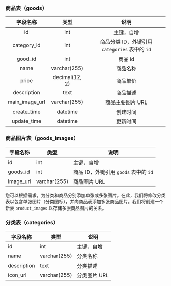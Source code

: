 ### 商品表（goods）

|    字段名称    |      类型      |                      说明                      |
| :------------: | :------------: | :--------------------------------------------: |
|       id       |      int       |                   主键，自增                   |
|  category_id   |      int       | 商品分类 ID，外键引用 `categories` 表中的 `id` |
|    good_id     |      int       |                    商品 id                     |
|      name      |  varchar(255)  |                    商品名称                    |
|     price      | decimal(12, 2) |                    商品单价                    |
|  description   |      text      |                    商品描述                    |
| main_image_url |  varchar(255)  |                商品主要图片 URL                |
|  create_time   |    datetime    |                    创建时间                    |
|  update_time   |    datetime    |                    更新时间                    |

### 商品图片表（goods_images）

| 字段名称  | 类型         | 说明                                  |
| --------- | ------------ | ------------------------------------- |
| id        | int          | 主键，自增                            |
| goods_id  | int          | 商品 ID，外键引用 `goods` 表中的 `id` |
| image_url | varchar(255) | 商品图片 URL                          |

您可以根据需求，为分类和商品分别添加单张或多张图片。在此，我们将修改分类表以包含单张图片（分类图标），并向商品表添加多张商品图片。我们将创建一个新表 `product_images` 以存储多张商品图片的关系。

### 分类表（categories）

| 字段名称    | 类型         | 说明         |
| ----------- | ------------ | ------------ |
| id          | int          | 主键，自增   |
| name        | varchar(255) | 分类名称     |
| description | text         | 分类描述     |
| icon_url    | varchar(255) | 分类图片 URL |
